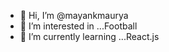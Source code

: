 - 👋 Hi, I’m @mayankmaurya
- 👀 I’m interested in ...Football
- 🌱 I’m currently learning ...React.js

<!---
mayank1304maurya/mayank1304maurya is a ✨ special ✨ repository because its `README.md` (this file) appears on your GitHub profile.
You can click the Preview link to take a look at your changes.
--->
